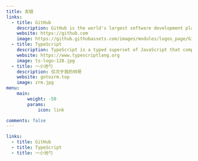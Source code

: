 ```yaml
---
title: 友链
links:
  - title: GitHub
    description: GitHub is the world's largest software development platform.
    website: https://github.com
    image: https://github.githubassets.com/images/modules/logos_page/GitHub-Mark.png
  - title: TypeScript
    description: TypeScript is a typed superset of JavaScript that compiles to plain JavaScript.
    website: https://www.typescriptlang.org
    image: ts-logo-128.jpg
  - title: 一小池勺
    description: 仅次于我的帅哥
    website: gotozrm.top
    image: zrm.jpg
menu:
    main: 
        weight: -50
        params:
            icon: link

comments: false
---
```


```yaml
links:
  - title: GitHub
  - title: TypeScript
  - title: 一小池勺
```

